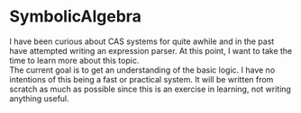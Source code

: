 # SymbolicAlgebra

I have been curious about CAS systems for quite awhile and in the past have attempted writing an expression parser. At this point, I want to take the time to learn more about this topic.  
The current goal is to get an understanding of the basic logic. I have no intentions of this being a fast or practical system. It will be written from scratch as much as possible since this is an exercise in learning, not writing anything useful.
